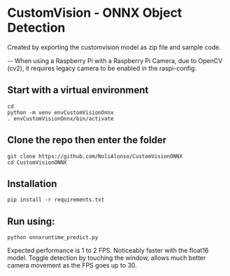 # CustomVision - ONNX Object Detection

Created by exporting the customvision model as zip file and sample code.

-- When using a Raspberry Pi with a Raspberry Pi Camera, due to OpenCV (cv2), it requires legacy camera to be enabled in the raspi-config.

## Start with a virtual environment

```
cd
python -m venv envCustomVisionOnnx
. envCustomVisionOnnx/bin/activate
```

## Clone the repo then enter the folder

```
git clone https://github.com/NoliAlonso/CustomVisionONNX
cd CustomVisionONNX
```

## Installation

```
pip install -r requirements.txt
```

## Run using:

```
python onnxruntime_predict.py
```

Expected performance is 1 to 2 FPS. Noticeably faster with the float16 model.
Toggle detection by touching the window, allows much better camera movement as the FPS goes up to 30.
